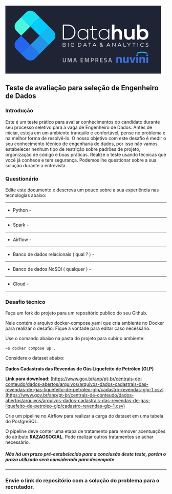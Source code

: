 ![Datahub](logo_dh.png)

## Teste de avaliação para seleção de Engenheiro de Dados 

### Introdução

Este é um teste prático para avaliar conhecimentos do candidato durante seu processo 
seletivo para a vaga de Engenheiro de Dados. Antes de iniciar, esteja em um ambiente tranquilo e confortável, pense no problema e na melhor forma de resolvê-lo.
O nosso objetivo com este desafio é medir o seu conhecimento técnico de engenharia de dados, por isso não vamos estabelecer nenhum tipo de restrição sobre padrões de projeto, organização de código e boas práticas. Realize o teste usando técnicas que você já conhece e tem segurança. Podemos lhe questionar sobre a sua solução durante a entrevista.

### Questionário

Edite este documento e descreva um pouco sobre a sua experiência nas tecnologias abaixo:

***
* Python -
***
* Spark -
***
* Airflow -
***
* Banco de dados relacionais ( qual ? ) -
***
* Banco de dados NoSQl ( qualquer ) -
***
* Cloud -
***

### Desafio técnico

Faça um fork do projeto para um repositório publico do seu Github.

Nele contém o arquivo docker-compose.yaml que cria ambiente no Docker para realizar o desafio. Fique a vontade para editar caso necessário.

Use o comando abaixo na pasta do projeto para subir o ambiente:
```console
~$ docker compose up .
```

Considere o dataset abaixo:<br>
<br>
**Dados Cadastrais das Revendas de Gás Liquefeito de Petróleo (GLP)**

**Link para download**: [https://www.gov.br/anp/pt-br/centrais-de-conteudo/dados-abertos/arquivos/arquivos-dados-cadastrais-das-revendas-de-gas-liquefeito-de-petroleo-glp/cadastro-revendas-glp-1.csv](https://www.gov.br/anp/pt-br/centrais-de-conteudo/dados-abertos/arquivos/arquivos-dados-cadastrais-das-revendas-de-gas-liquefeito-de-petroleo-glp/cadastro-revendas-glp-1.csv)

Crie um pipeline no Airflow para realizar a carga do dataset em uma tabela do PostgreSQL.

O pipeline deve conter uma etapa de tratamento para remover acentuações do atributo **RAZAOSOCIAL**. Pode realizar outros tratamentos se achar necessário.

##### Não há um prazo pré-estabelecido para a conclusão deste teste, porém o prazo utilizado será considerado para desempate

---

### Envie o link do repositório com a solução do problema para o recrutador.




